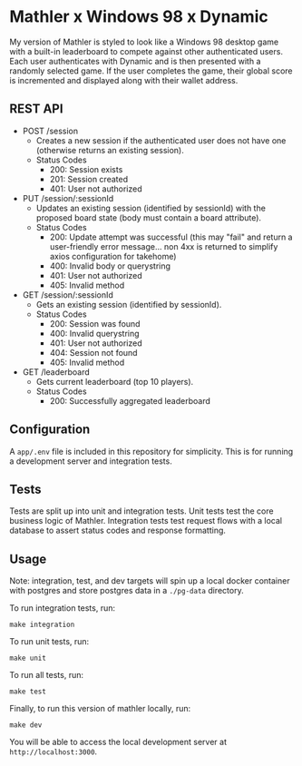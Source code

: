 # Mathler x Windows 98 x Dynamic

My version of Mathler is styled to look like a Windows 98 desktop game with a built-in leaderboard to compete against other authenticated users. Each user authenticates with Dynamic and is then presented with a randomly selected game. If the user completes the game, their global score is incremented and displayed along with their wallet address.

## REST API
* POST /session
    * Creates a new session if the authenticated user does not have one (otherwise returns an existing session).
    * Status Codes
        * 200: Session exists
        * 201: Session created
        * 401: User not authorized
* PUT /session/:sessionId
    * Updates an existing session (identified by sessionId) with the proposed board state (body must contain a board attribute).
    * Status Codes
        * 200: Update attempt was successful (this may "fail" and return a user-friendly error message... non 4xx is returned to simplify axios configuration for takehome)
        * 400: Invalid body or querystring
        * 401: User not authorized
        * 405: Invalid method
* GET /session/:sessionId
    * Gets an existing session (identified by sessionId).
    * Status Codes
        * 200: Session was found
        * 400: Invalid querystring
        * 401: User not authorized
        * 404: Session not found
        * 405: Invalid method
* GET /leaderboard
    * Gets current leaderboard (top 10 players).
    * Status Codes
        * 200: Successfully aggregated leaderboard

## Configuration
A `app/.env` file is included in this repository for simplicity. This is for running a development server and integration tests.

## Tests
Tests are split up into unit and integration tests. Unit tests test the core business logic of Mathler. Integration tests test request flows with a local database to assert status codes and response formatting.

## Usage

Note: integration, test, and dev targets will spin up a local docker container with postgres and store postgres data in a `./pg-data` directory.

To run integration tests, run:
```
make integration
```


To run unit tests, run:
```
make unit
```

To run all tests, run:
```
make test
```

Finally, to run this version of mathler locally, run:
```
make dev
```
You will be able to access the local development server at `http://localhost:3000`.